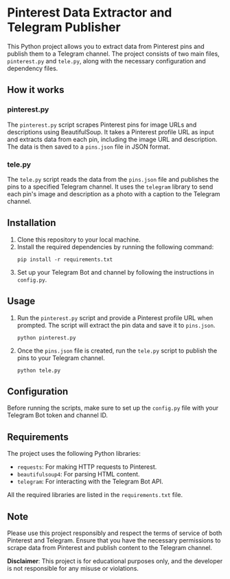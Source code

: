 # Pinterest Data Extractor and Telegram Publisher

This Python project allows you to extract data from Pinterest pins and publish them to a Telegram channel. The project consists of two main files, `pinterest.py` and `tele.py`, along with the necessary configuration and dependency files.

## How it works

### pinterest.py

The `pinterest.py` script scrapes Pinterest pins for image URLs and descriptions using BeautifulSoup. It takes a Pinterest profile URL as input and extracts data from each pin, including the image URL and description. The data is then saved to a `pins.json` file in JSON format.

### tele.py

The `tele.py` script reads the data from the `pins.json` file and publishes the pins to a specified Telegram channel. It uses the `telegram` library to send each pin's image and description as a photo with a caption to the Telegram channel.

## Installation

1. Clone this repository to your local machine.
2. Install the required dependencies by running the following command:
   ```
   pip install -r requirements.txt
   ```
3. Set up your Telegram Bot and channel by following the instructions in `config.py`.

## Usage

1. Run the `pinterest.py` script and provide a Pinterest profile URL when prompted. The script will extract the pin data and save it to `pins.json`.
   ```
   python pinterest.py
   ```

2. Once the `pins.json` file is created, run the `tele.py` script to publish the pins to your Telegram channel.
   ```
   python tele.py
   ```

## Configuration

Before running the scripts, make sure to set up the `config.py` file with your Telegram Bot token and channel ID.

## Requirements

The project uses the following Python libraries:

- `requests`: For making HTTP requests to Pinterest.
- `beautifulsoup4`: For parsing HTML content.
- `telegram`: For interacting with the Telegram Bot API.

All the required libraries are listed in the `requirements.txt` file.

## Note

Please use this project responsibly and respect the terms of service of both Pinterest and Telegram. Ensure that you have the necessary permissions to scrape data from Pinterest and publish content to the Telegram channel.

**Disclaimer**: This project is for educational purposes only, and the developer is not responsible for any misuse or violations.
